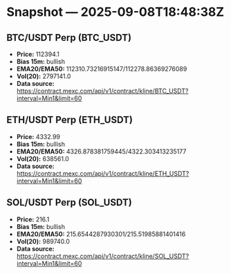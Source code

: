 # Snapshot — 2025-09-08T18:48:38Z

## BTC/USDT Perp (BTC_USDT)
- **Price:** 112394.1
- **Bias 15m:** bullish
- **EMA20/EMA50:** 112310.73216915147/112278.86369276089
- **Vol(20):** 2797141.0
- **Data source:** https://contract.mexc.com/api/v1/contract/kline/BTC_USDT?interval=Min1&limit=60

## ETH/USDT Perp (ETH_USDT)
- **Price:** 4332.99
- **Bias 15m:** bullish
- **EMA20/EMA50:** 4326.878381759445/4322.303413235177
- **Vol(20):** 638561.0
- **Data source:** https://contract.mexc.com/api/v1/contract/kline/ETH_USDT?interval=Min1&limit=60

## SOL/USDT Perp (SOL_USDT)
- **Price:** 216.1
- **Bias 15m:** bullish
- **EMA20/EMA50:** 215.6544287930301/215.51985881401416
- **Vol(20):** 989740.0
- **Data source:** https://contract.mexc.com/api/v1/contract/kline/SOL_USDT?interval=Min1&limit=60
